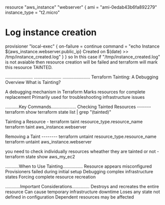 resource "aws_instance" "webserver" {
  ami           = "ami-0edab43b6fa892279"
  instance_type = "t2.micro"

  # Log instance creation
  provisioner "local-exec" {
    on-failure = continue
    command = "echo Instance ${aws_instance.webserver.public_ip} Created on $(date) >> /tmp/instance_created.log"
  }
}
so In this case if "/tmp/instance_created.log" is not avaiable then resource creation will be failed and terraform will mark this 
resource TAINTED.

......................
......................
......................
Terraform Tainting: A Debugging Overview
What is Tainting?

A debugging mechanism in Terraform
Marks resources for complete replacement
Primarily used for troubleshooting infrastructure issues

...........Key Commands....................
Checking Tainted Resources -------
terraform show
terraform state list | grep "\(tainted\)"

Tainting a Resource - 
terraform taint resource_type.resource_name
terraform taint aws_instance.webserver

Removing a Taint --------
terraform untaint resource_type.resource_name
terraform untaint aws_instance.webserver

you need to check individually resources wheather they are tainted or not - terraform state show aws_my_ec2

...........When to Use Tainting................
Resource appears misconfigured
Provisioners failed during initial setup
Debugging complex infrastructure states
Forcing complete resource recreation

............Important Considerations..............
Destroys and recreates the entire resource
Can cause temporary infrastructure downtime
Loses any state not defined in configuration
Dependent resources may be affected